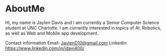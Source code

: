 # AboutMe
Hi, my name is Jaylen Davis and I am currently a Senior Computer Science student at UNC Charlotte.
I am currently interested in topics of AI, Robotics, as well as Web and Mobile app development. 

Contact information
Email: JaylenD10@gmail.com
Linkedin: https://www.linkedin.com/in/jdavi400/